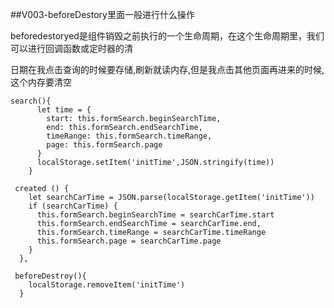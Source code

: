 
##V003-beforeDestory里面一般进行什么操作

beforedestoryed是组件销毁之前执行的一个生命周期，在这个生命周期里，我们可以进行回调函数或定时器的清



日期在我点击查询的时候要存储,刷新就读内存,但是我点击其他页面再进来的时候,这个内存要清空

<!-- 搜索时候存储 -->
```
search(){
      let time = { 
        start: this.formSearch.beginSearchTime,
        end: this.formSearch.endSearchTime,
        timeRange: this.formSearch.timeRange,
        page: this.formSearch.page
      }
      localStorage.setItem('initTime',JSON.stringify(time))
    }
```

<!-- 刷新时候判断有没有搜索过，有的话直接在缓存中取 -->
```
 created () {  
    let searchCarTime = JSON.parse(localStorage.getItem('initTime'))
    if (searchCarTime) {
      this.formSearch.beginSearchTime = searchCarTime.start
      this.formSearch.endSearchTime = searchCarTime.end,
      this.formSearch.timeRange = searchCarTime.timeRange 
      this.formSearch.page = searchCarTime.page 
    }
  },
```


<!-- 离开页面时候销毁 -->
```
 beforeDestroy(){
    localStorage.removeItem('initTime')
  }
```